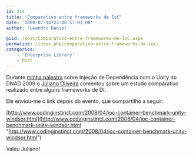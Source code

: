 ```yaml
---
id: 214
title: 'Comparativo entre frameworks de IoC'
date: '2009-07-14T23:40:57-03:00'
author: 'Leandro Daniel'

guid: /post/Comparativo-entre-frameworks-de-IoC.aspx
permalink: /index.php/comparativo-entre-frameworks-de-ioc/
categories:
    - 'Enterprise Library'
    - Post
---
```


Durante [minha palestra](http://www.leandrodaniel.com//post/DNAD-2009-Minha-palestra-sobre-Injecao-de-Dependencia) sobre Injeção de Dependência com o Unity no DNAD 2009 o [Juliano Oliveira](http://programandoem.net/) comentou sobre um estudo comparativo realizado entre alguns frameworks de DI.

Ele enviou-me o link depois do evento, que compartilho a seguir:

[http://www.codinginstinct.com/2008/04/ioc-container-benchmark-unity-windsor.html](http://www.codinginstinct.com/2008/04/ioc-container-benchmark-unity-windsor.html "http://www.codinginstinct.com/2008/04/ioc-container-benchmark-unity-windsor.html")

Valeu Juliano!